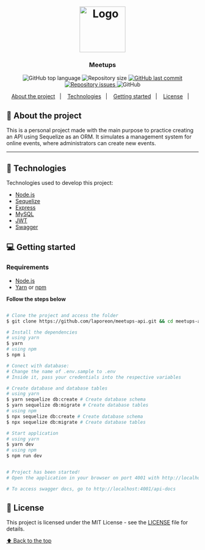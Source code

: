 <h1 align="center">
	<img alt="Logo" src="https://www.incimages.com/uploaded_files/image/1920x1080/GettyImages-1219452187_428049.jpg" width="120px" />
</h1>

<h3 align="center">
  Meetups
</h3>

<p align="center">
  <img alt="GitHub top language" src="https://img.shields.io/github/languages/top/laporeon/meetups-api">
  
  <img alt="Repository size" src="https://img.shields.io/github/repo-size/laporeon/meetups-api">
  
  <a href="https://github.com/laporeon/meetups-api/commits/main">
    <img alt="GitHub last commit" src="https://img.shields.io/github/last-commit/laporeon/meetups-api">
  </a>
  
  <a href="https://github.com/laporeon/meetups-api/issues">
    <img alt="Repository issues" src="https://img.shields.io/github/issues/laporeon/meetups-api">
  </a>
  
  <img alt="GitHub" src="https://img.shields.io/github/license/laporeon/meetups-api">
</p>

<p align="center">
  <a href="#-about-the-project">About the project</a>&nbsp;&nbsp;&nbsp;|&nbsp;&nbsp;&nbsp;
  <a href="#-technologies">Technologies</a>&nbsp;&nbsp;&nbsp;|&nbsp;&nbsp;&nbsp;
  <a href="#-getting-started">Getting started</a>&nbsp;&nbsp;&nbsp;|&nbsp;&nbsp;&nbsp;
  <a href="#-license">License</a>&nbsp;&nbsp;&nbsp;|&nbsp;&nbsp;&nbsp;
</p>


## 📜 About the project

This is a personal project made with the main purpose to practice creating an API using Sequelize as an ORM. It simulates a management system for online events, where administrators can create new events.

---
## 🚀 Technologies

Technologies used to develop this project:

- [Node.js](https://nodejs.org/en/)
- [Sequelize](https://sequelize.org/)
- [Express](https://expressjs.com/pt-br/)
- [MySQL](https://www.mysql.com/)
- [JWT](https://jwt.io/)
- [Swagger](https://swagger.io/)

## 💻 Getting started

### Requirements

- [Node.js](https://nodejs.org/en/)
- [Yarn](https://yarnpkg.com/) or [npm](https://www.npmjs.com/)


**Follow the steps below**

```bash

# Clone the project and access the folder
$ git clone https://github.com/laporeon/meetups-api.git && cd meetups-api

# Install the dependencies
# using yarn
$ yarn 
# using npm
$ npm i

# Conect with database:
# Change the name of .env.sample to .env
# Inside it, pass your credentials into the respective variables

# Create database and database tables
# using yarn
$ yarn sequelize db:create # Create database schema
$ yarn sequelize db:migrate # Create database tables
# using npm
$ npx sequelize db:create # Create database schema
$ npx sequelize db:migrate # Create database tables

# Start application
# using yarn
$ yarn dev
# using npm
$ npm run dev


# Project has been started!
# Open the application in your browser on port 4001 with http://localhost:4001/

# To access swagger docs, go to http://localhost:4001/api-docs
```

## 📝 License

This project is licensed under the MIT License - see the [LICENSE](LICENSE) file for details.

[⬆ Back to the top](#-about-the-project)
